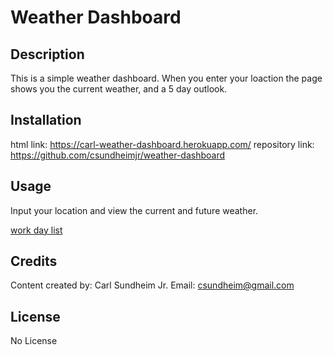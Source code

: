 # Weather Dashboard

## Description

This is a simple weather dashboard. When you enter your loaction the page shows you the current weather, and a 5 day outlook.

## Installation

html link:
https://carl-weather-dashboard.herokuapp.com/
repository link:
https://github.com/csundheimjr/weather-dashboard

## Usage

Input your location and view the current and future weather.

[work day list](assets/images/screenshot.png)

## Credits

Content created by: Carl Sundheim Jr. Email: csundheim@gmail.com

## License

No License
